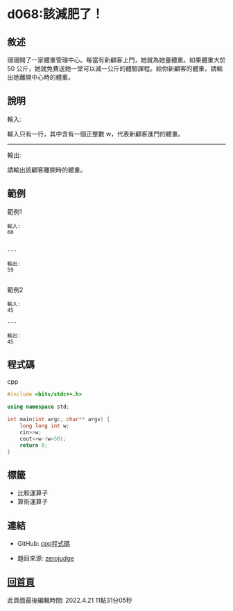 # d068:該減肥了！

## 敘述

珊珊開了一家體重管理中心。每當有新顧客上門，她就為她量體重。如果體重大於 50 公斤，她就免費送她一堂可以減一公斤的體驗課程。給你新顧客的體重，請輸出她離開中心時的體重。


## 說明

輸入:

輸入只有一行，其中含有一個正整數 w，代表新顧客進門的體重。

---

輸出:

請輸出該顧客離開時的體重。

## 範例
範例1

```
輸入:
60


---

輸出:
59


```
範例2

```
輸入:
45

---

輸出:
45

```

## 程式碼
cpp

```cpp
#include <bits/stdc++.h>

using namespace std;

int main(int argc, char** argv) {
    long long int w;
    cin>>w;
    cout<<w-(w>50);
    return 0;
}


```

## 標籤
- 比較運算子
- 算術運算子


## 連結
- GitHub: [cpp程式碼](https://github.com/henryleecode23/solve_record/blob/main/zerojudge/d068/main.cpp)


- 題目來源: [zerojudge](https://zerojudge.tw/ShowProblem?problemid=d068)

## [回首頁](https://henryleecode23.github.io/solve_record/)

此頁面最後編輯時間: 2022.4.21 11點31分05秒
